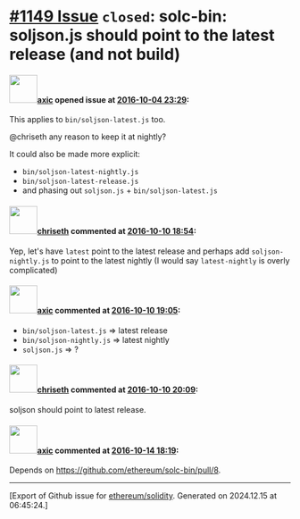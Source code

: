 # [\#1149 Issue](https://github.com/ethereum/solidity/issues/1149) `closed`: solc-bin: soljson.js should point to the latest release (and not build)

#### <img src="https://avatars.githubusercontent.com/u/20340?v=4" width="50">[axic](https://github.com/axic) opened issue at [2016-10-04 23:29](https://github.com/ethereum/solidity/issues/1149):

This applies to `bin/soljson-latest.js` too.

@chriseth any reason to keep it at nightly?

It could also be made more explicit:
- `bin/soljson-latest-nightly.js`
- `bin/soljson-latest-release.js`
- and phasing out `soljson.js` + `bin/soljson-latest.js`


#### <img src="https://avatars.githubusercontent.com/u/9073706?v=4" width="50">[chriseth](https://github.com/chriseth) commented at [2016-10-10 18:54](https://github.com/ethereum/solidity/issues/1149#issuecomment-252711360):

Yep, let's have `latest` point to the latest release and perhaps add `soljson-nightly.js` to point to the latest nightly (I would say `latest-nightly` is overly complicated)

#### <img src="https://avatars.githubusercontent.com/u/20340?v=4" width="50">[axic](https://github.com/axic) commented at [2016-10-10 19:05](https://github.com/ethereum/solidity/issues/1149#issuecomment-252715299):

- `bin/soljson-latest.js` ⇒ latest release
- `bin/soljson-nightly.js` ⇒ latest nightly
- `soljson.js` ⇒ ?

#### <img src="https://avatars.githubusercontent.com/u/9073706?v=4" width="50">[chriseth](https://github.com/chriseth) commented at [2016-10-10 20:09](https://github.com/ethereum/solidity/issues/1149#issuecomment-252732821):

soljson should point to latest release.

#### <img src="https://avatars.githubusercontent.com/u/20340?v=4" width="50">[axic](https://github.com/axic) commented at [2016-10-14 18:19](https://github.com/ethereum/solidity/issues/1149#issuecomment-253881423):

Depends on https://github.com/ethereum/solc-bin/pull/8.


-------------------------------------------------------------------------------



[Export of Github issue for [ethereum/solidity](https://github.com/ethereum/solidity). Generated on 2024.12.15 at 06:45:24.]
